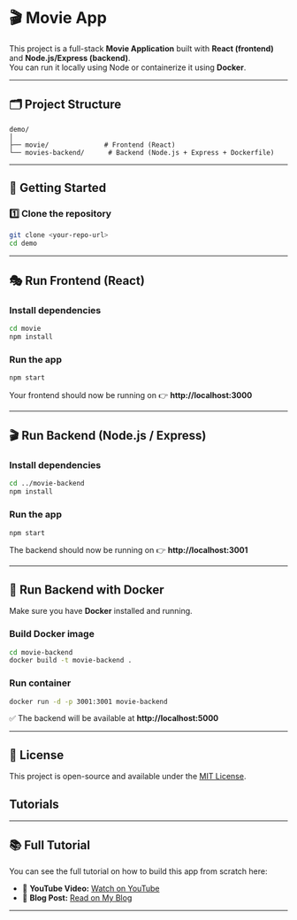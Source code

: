 # 🎬 Movie App

This project is a full-stack **Movie Application** built with **React (frontend)** and **Node.js/Express (backend)**.  
You can run it locally using Node or containerize it using **Docker**.

---

## 🗂️ Project Structure

```
demo/
│
├── movie/              # Frontend (React)
└── movies-backend/      # Backend (Node.js + Express + Dockerfile)
```

---

## 🚀 Getting Started

### 1️⃣ Clone the repository
```bash
git clone <your-repo-url>
cd demo
```

---

## 🎭 Run Frontend (React)

### Install dependencies
```bash
cd movie
npm install
```

### Run the app
```bash
npm start
```

Your frontend should now be running on 👉 **http://localhost:3000**

---

## 🎬 Run Backend (Node.js / Express)

### Install dependencies
```bash
cd ../movie-backend
npm install
```

### Run the app
```bash
npm start
```

The backend should now be running on 👉 **http://localhost:3001**

---

## 🐳 Run Backend with Docker

Make sure you have **Docker** installed and running.

### Build Docker image
```bash
cd movie-backend
docker build -t movie-backend .
```

### Run container
```bash
docker run -d -p 3001:3001 movie-backend
```

✅ The backend will be available at **http://localhost:5000**

---

## 📝 License
This project is open-source and available under the [MIT License](LICENSE).


## Tutorials

---

## 📚 Full Tutorial

You can see the full tutorial on how to build this app from scratch here:

- 🎥 **YouTube Video:** [Watch on YouTube](https://youtu.be/8WRNiRpMxj4)
- 📝 **Blog Post:** [Read on My Blog](https://thecodingheaven.com/posts/intro-to-docker)

---
